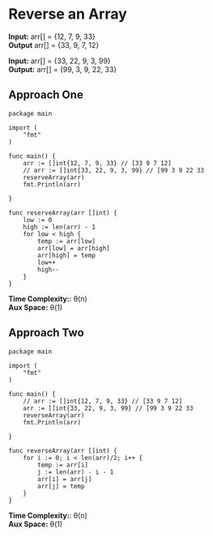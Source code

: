 # Reverse an Array

**Input:** arr[] = {12, 7, 9, 33} </br>
**Output** arr[] = {33, 9, 7, 12}

**Input:** arr[] = {33, 22, 9, 3, 99} </br>
**Output:** arr[] = {99, 3, 9, 22, 33}

## Approach One

```
package main

import (
	"fmt"
)

func main() {
	arr := []int{12, 7, 9, 33} // [33 9 7 12]
	// arr := []int{33, 22, 9, 3, 99} // [99 3 9 22 33
	reserveArray(arr)
	fmt.Println(arr)

}

func reserveArray(arr []int) {
	low := 0
	high := len(arr) - 1
	for low < high {
		temp := arr[low]
		arr[low] = arr[high]
		arr[high] = temp
		low++
		high--
	}
}
```

**Time Complexity:**: &theta;(n) <br>
**Aux Space:** &theta;(1)

## Approach Two

```
package main

import (
	"fmt"
)

func main() {
	// arr := []int{12, 7, 9, 33} // [33 9 7 12]
	arr := []int{33, 22, 9, 3, 99} // [99 3 9 22 33
	reverseArray(arr)
	fmt.Println(arr)

}

func reverseArray(arr []int) {
	for i := 0; i < len(arr)/2; i++ {
		temp := arr[i]
		j := len(arr) - i - 1
		arr[i] = arr[j]
		arr[j] = temp
	}
}
```

**Time Complexity:**: &theta;(n) <br>
**Aux Space:** &theta;(1)